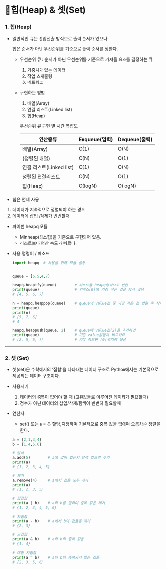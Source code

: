 # 📕힙(Heap) & 셋(Set)

### 1. 힙(Heap)

- 일반적인 큐는 선입선출 방식으로 출력 순서가 있으나 

  힙은 순서가 아닌 우선순위를 기준으로 출력 순서를 정한다.

  - 우선순위 큐 : 순서가 아닌 우선순위를 기준으로 가져올 요소를 결정하는 큐

    1. 가중치가 있는 데이터
    2. 작업 스케줄링
    3. 네트워크

  - 구현하는 방법

    1. 배열(Array)
    2. 연결 리스트(Linked list)
    3. 힙(Heap)

    우선순위 큐 구현 별 시간 복잡도

    | 연산종류                 | Enqueue(입력) | Dequeue(출력) |
    | ------------------------ | ------------- | ------------- |
    | 배열(Array)              | O(1)          | O(N)          |
    | (정렬된 배열)            | O(N)          | O(1)          |
    | 연결 리스트(Linked list) | O(1)          | O(N)          |
    | 정렬된 연결리스트        | O(N)          | O(1)          |
    | 힙(Heap)                 | O(logN)       | O(logN)       |



- 힙은 언제 사용

1. 데이터가 지속적으로 정렬되야 하는 경우
2. 데이터에 삽입 /삭제가 빈번할때

- 파이썬 heapq 모듈

  - Minheap(최소힙)을 기준으로 구현되어 있음.
  - 리스트보다 연산 속도가 빠르다.

- 사용 명령어 / 메소드

  ```python
  import heapq	# 사용을 위해 모듈 설정
  
  
  queue = [6,5,4,7]
  
  heapq.heapify(queue)        # 리스트를 heapq형식으로 변환
  print(queue)                # 인덱스[0]에 가장 작은 값을 항시 넣음
  # [4, 5, 6, 7]
  
  n = heapq.heappop(queue)    # queue의 value값 중 가장 작은 값 반환 후 삭제
  print(queue)
  print(n)            
  # [5, 7, 6]
  # 4
  
  heapq.heappush(queue, 2)    # queue에 value값(2)을 추가하면 
  print(queue)                # 기존 value값들과 비교하여 
  # [2, 5, 6, 7]              # 가장 작으면 [0]위치에 넣음
  ```

---



### 2. 셋 (Set)

- 셋(set)은 수학에서의 ‘집합’을 나타내는 데이터 구조로 Python에서는 기본적으로 제공되는 데이터 구조이다.

- 사용시기

  1. 데이터의 중복이 없어야 할 때  (고유값들로 이루어진 데이터가 필요할때)
  2. 정수가 아닌 데이터의 삽입/삭제/탐색이 빈번히 필요할때

- 연산자

  - set() 또는 a = {} 할당,지정하며 기본적으로 중복 값을 없애며 오름차순 정렬을 한다.

  ```python
  a = {2,1,3,4}
  b = {1,4,5,6}
  
  # 탐색
  a.add(5)        # a에 값이 있는지 탐색 없으면 추가
  print(a)    
  # {1, 2, 3, 4, 5}
  
  # 제거
  a.remove(4)     # a에서 값을 모두 제거
  print(a)
  # {1, 2, 3, 5}
  
  # 합집합
  print(a | b)    # a와 b를 합하며 중복 값은 제거
  # {1, 2, 3, 4, 5, 6}
  
  # 차집합
  print(a - b)    # a에서 b의 값들을 제거
  # {2, 3}
  
  # 교집합
  print(a & b)    # a와 b의 중복 값들
  # {1, 4}
  
  # 대칭 차집합
  print(a ^ b)    # a와 b의 중복되지 않는 값들
  # {2, 3, 5, 6}
  ```

  